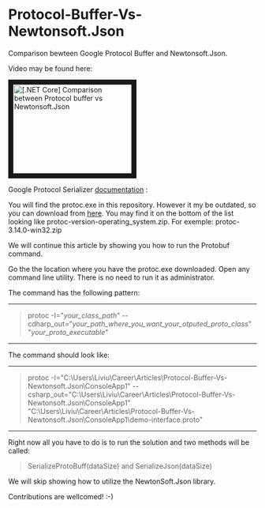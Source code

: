 # Protocol-Buffer-Vs-Newtonsoft.Json

Comparison bewteen Google Protocol Buffer and Newtonsoft.Json. 

Video may be found here:

<a href="http://www.youtube.com/watch?feature=player_embedded&v=KNi18e0p7zQ
" target="_blank"><img src="http://img.youtube.com/vi/KNi18e0p7zQ/0.jpg" 
alt="[.NET Core] Comparison between Protocol buffer vs Newtonsoft.Json" width="240" height="180" border="10" /></a>

Google Protocol Serializer [documentation](https://developers.google.com/protocol-buffers/docs/csharptutorial) :

You will find the protoc.exe in this repository. However it my be outdated, so you can download from [here](https://github.com/protocolbuffers/protobuf/releases). You may find it on the bottom of the list looking like protoc-version-operating_system.zip. For exemple: protoc-3.14.0-win32.zip

We will continue this article by showing you how to run the Protobuf command.

Go the the location where you have the protoc.exe downloaded. Open any command line utility. There is no need to run it as administrator.

The command has the following pattern:

---
> protoc -I="_your_class_path_" --cdharp_out="_your_path_where_you_want_your_otputed_proto_class_" "_your_proto_executable_"
---

The command should look like:

---

> protoc -I="C:\Users\Liviu\Career\Articles\Protocol-Buffer-Vs-Newtonsoft.Json\ConsoleApp1" --csharp_out="C:\Users\Liviu\Career\Articles\Protocol-Buffer-Vs-Newtonsoft.Json\ConsoleApp1" "C:\Users\Liviu\Career\Articles\Protocol-Buffer-Vs-Newtonsoft.Json\ConsoleApp1\demo-interface.proto"

---

Right now all you have to do is to run the solution and two methods will be called:
> SerializeProtoBuff(dataSize)
  and
>SerializeJson(dataSize)

We will skip showing how to utilize the NewtonSoft.Json library.

Contributions are wellcomed! :-)
